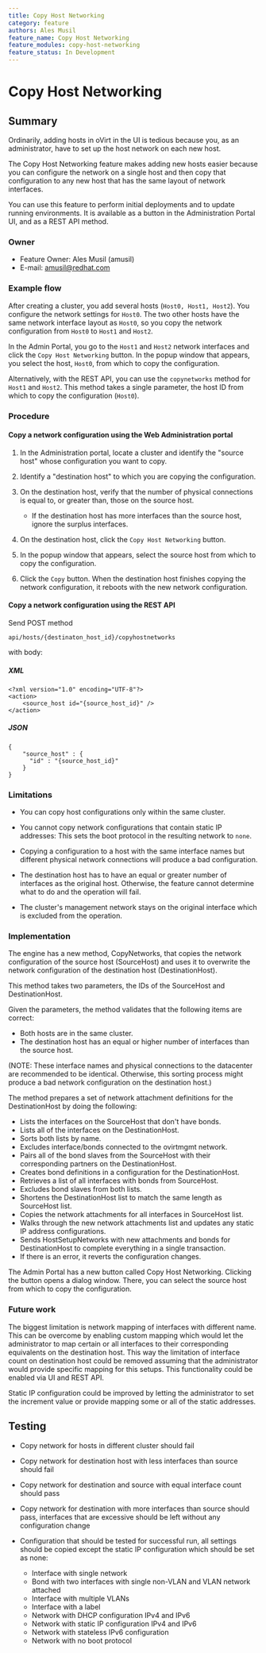 ```yaml
---
title: Copy Host Networking
category: feature
authors: Ales Musil
feature_name: Copy Host Networking
feature_modules: copy-host-networking
feature_status: In Development
---
```


# Copy Host Networking

## Summary

Ordinarily, adding hosts in oVirt in the UI is tedious because you, as an administrator, have to set up the host 
network on each new host.

The Copy Host Networking feature makes adding new hosts easier because you can configure the network on a single host
and then copy that configuration to any new host that has the same layout of network interfaces.

You can use this feature to perform initial deployments and to update running environments. It is available as a button
in the Administration Portal UI, and as a REST API method.


### Owner

- Feature Owner: Ales Musil (amusil)
- E-mail: <amusil@redhat.com>

### Example flow

After creating a cluster, you add several hosts (`Host0, Host1, Host2`). 
You configure the network settings for `Host0`. The two other hosts have the same network 
interface layout as `Host0`, so you copy the network configuration from `Host0` to `Host1` and `Host2`.

In the Admin Portal, you go to the `Host1` and `Host2` network interfaces and click
the `Copy Host Networking` button. In the popup window that appears,
you select the host, `Host0`, from which to copy the configuration.

Alternatively, with the REST API, you can use the `copynetworks` method for `Host1` and `Host2`. 
This method takes a single parameter, the host ID from which to copy the configuration (`Host0`). 

### Procedure

#### Copy a network configuration using the Web Administration portal

1. In the Administration portal, locate a cluster and identify the "source host" whose configuration you want to copy.
2. Identify a "destination host" to which you are copying the configuration.
3. On the destination host, verify that the number of physical connections is equal to, or greater than, those on the
source host.

    * If the destination host has more interfaces than the source host, ignore the surplus interfaces.

4. On the destination host, click the `Copy Host Networking` button.
5. In the popup window that appears, select the source host from which to copy the configuration.
6. Click the `Copy` button. When the destination host finishes copying the network configuration, it reboots with
the new network configuration.
  
#### Copy a network configuration using the REST API

Send POST method 

`api/hosts/{destinaton_host_id}/copyhostnetworks` 

with body:

##### XML

```
<?xml version="1.0" encoding="UTF-8"?>
<action>
    <source_host id="{source_host_id}" />
</action>
```

##### JSON

```
{
    "source_host" : {
      "id" : "{source_host_id}"
    }
}
```

### Limitations

* You can copy host configurations only within the same cluster. 

* You cannot copy network configurations that contain static IP addresses: 
This sets the boot protocol in the resulting network to `none`.

* Copying a configuration to a host with the same interface names but different physical network connections will
produce a bad configuration.

* The destination host has to have an equal or greater number of interfaces as the original host. Otherwise,
the feature cannot determine what to do and the operation will fail.

* The cluster's management network stays on the original interface which is excluded from the operation. 


### Implementation

The engine has a new method, CopyNetworks, that copies the network configuration of the source host (SourceHost)
and uses it to overwrite the network configuration of the destination host (DestinationHost).

This method takes two parameters, the IDs of the SourceHost and DestinationHost.

Given the parameters, the method validates that the following items are correct:

* Both hosts are in the same cluster.
* The destination host has an equal or higher number of interfaces than the source host.

(NOTE: These interface names and physical connections to the datacenter are recommended to be identical. Otherwise, 
this sorting process might produce a bad network configuration on the destination host.)

The method prepares a set of network attachment definitions for the DestinationHost by doing the following:

* Lists the interfaces on the SourceHost that don't have bonds.
* Lists all of the interfaces on the DestinationHost.
* Sorts both lists by name.
* Excludes interface/bonds connected to the ovirtmgmt network.
* Pairs all of the bond slaves from the SourceHost with their corresponding partners on the DestinationHost.
* Creates bond definitions in a configuration for the DestinationHost.
* Retrieves a list of all interfaces with bonds from SourceHost.
* Excludes bond slaves from both lists.
* Shortens the DestinationHost list to match the same length as SourceHost list.
* Copies the network attachments for all interfaces in SourceHost list.
* Walks through the new network attachments list and updates any static IP address configurations.
* Sends HostSetupNetworks with new attachments and bonds for DestinationHost to complete everything in a single
 transaction.
* If there is an error, it reverts the configuration changes.

The Admin Portal has a new button called Copy Host Networking. Clicking the button opens a dialog window. There, 
you can select the source host from which to copy the configuration.


### Future work

The biggest limitation is network mapping of interfaces with different name. 
This can be overcome by enabling custom mapping which would let the administrator to map certain
or all interfaces to their corresponding equivalents on the destination host. This way the limitation
of interface count on destination host could be removed assuming that the administrator would provide
specific mapping for this setups. This functionality could be enabled via UI and REST API.

Static IP configuration could be improved by letting the administrator to set the increment value
or provide mapping some or all of the static addresses. 

## Testing

* Copy network for hosts in different cluster should fail

* Copy network for destination host with less interfaces than source should fail

* Copy network for destination and source with equal interface count should pass

* Copy network for destination with more interfaces than source should pass, interfaces that are
excessive should be left without any configuration change

* Configuration that should be tested for successful run, all settings should be copied except the
static IP configuration which should be set as none: 

    -  Interface with single network
    -  Bond with two interfaces with single non-VLAN and VLAN network attached
    -  Interface with multiple VLANs
    -  Interface with a label
    -  Network with DHCP configuration IPv4 and IPv6
    -  Network with static IP configuration IPv4 and IPv6 
    -  Network with stateless IPv6 configuration
    -  Network with no boot protocol 
